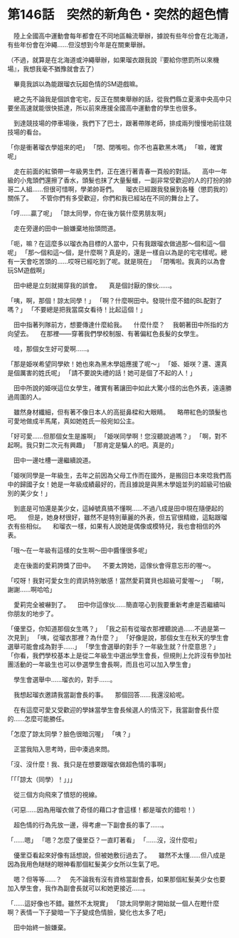 # 第146話　突然的新角色・突然的超色情

　陸上全國高中運動會每年都會在不同地區輪流舉辦，據說有些年份會在北海道，有些年份會在沖繩......但沒想到今年是在關東舉辦。

（不過，就算是在北海道或沖繩舉辦，如果瑠衣跟我說『要給你懲罰所以來機場』，我想我毫不猶豫就會去了）

　畢竟我誤以為能跟瑠衣玩超色情的SM遊戲嘛。

　總之先不論我是個誤會宅宅，反正在關東舉辦的話，從我們縣立夏濱中央高中只要坐高速就能很快抵達，所以前來應援全國高中運動會的學生也很多。

　到達競技場的停車場後，我們下了巴士，跟著帶隊老師，排成兩列慢慢地前往競技場的看台。

「你是衝著瑠衣學姐來的吧」
「閉、閉嘴啦。你不也喜歡黑木嗎」
「嘛，確實呢」

　走在前面的紅領帶一年級男生們，正在進行著青春一頁般的對話。
　高中一年級的小鬼頭們還擦了香水，頭髮也抹了大量髮蠟，一副非常受歡迎的人的打扮的帥哥二人組......但很可惜啊，學弟帥哥們。
　瑠衣已經跟我發展到各種（懲罰我的）關係了。
　不管你們有多受歡迎，你們和我已經站在不同的舞台上了。

「哼......贏了呢」
「諒太同學，你在後方裝什麼男朋友啊」

　走在旁邊的田中一臉嫌棄地抬頭問道。

「呃，嘛？在這麼多以瑠衣為目標的人當中，只有我跟瑠衣做過那～個和這～個呢」
「那～個和這～個，是什麼啊？真是的，還是一樣自以為是的宅宅樣呢。總有一天會吃苦頭的......哎呀已經吃到了呢。就是現在」
「閉嘴啦。我真的以為會玩SM遊戲啊」

　田中總是立刻就揭穿我的誤會。
　真是個討厭的傢伙......。

「咦，啊，那個！諒太同學！」
「啊？什麼啊田中。發現什麼不錯的BL配對了嗎？」
「不要總是把我當腐女看待！比起這個！」

　田中指著列隊前方，想要傳達什麼給我。
　什麼什麼？
　我朝著田中所指的方向望去。
　在那裡——穿著我們學校制服、有著偏紅色長髮的女學生。

　哇，那個女生好可愛啊......。

「那是姫咲希望同學欸！她也來為黑木學姐應援了呢～」
「姫、姫咲？還、還真是個厲害的姓氏呢」
「請不要說失禮的話！她可是個了不起的人！」

　田中所說的姫咲這位女學生，確實有著讓田中如此大驚小怪的出色外表，遠遠勝過周圍的人。

　雖然身材纖細，但有著不像日本人的高挺鼻樑和大眼睛。
　略帶紅色的頭髮也可愛地做成半馬尾，真如她姓氏一般宛如公主。

「好可愛......但那個女生是誰啊」
「姫咲同學啊！您沒聽說過嗎？」
「啊，對不起啊。我只對二次元有興趣」
「那肯定是騙人的吧。真是的」

　田中一邊吐槽一邊繼續說道。

「姫咲同學是一年級生，去年之前因為父母工作而在國外，是搬回日本來唸我們高中的歸國子女！她是一年級成績最好的，而且據說是與黑木學姐並列的超級可怕級別的美少女！」

　到底是可怕還是美少女，這綽號真搞不懂啊......不過八成是田中現在隨便起的吧。
　但是，她身材很好，雖然不是特別華麗的外表，但五官很精緻，這點跟瑠衣有些相似。
　和瑠衣一樣，如果有人說她是偶像或模特兒，我也會相信的外表。

「哦～在一年級有這樣的女生啊～田中醬懂很多呢」

　走在後面的愛莉誇獎了田中。
　不要太誇她，這傢伙會得意忘形的喔～。

「哎呀！我對可愛女生的資訊特別敏感！當然愛莉寶貝也超級可愛喔～」
「啊，謝謝......啊哈哈」

　愛莉完全被嚇到了。
　田中你這傢伙......簡直噁心到我要重新考慮是否繼續叫你朋友的地步了。

「優里亞，你知道那個女生嗎？」
「我之前有從瑠衣那裡聽說過......不過是第一次見到」
「咦，從瑠衣那裡？為什麼？」
「好像是說，那個女生在秋天的學生會選舉可能會成為對手......」
「學生會選舉的對手？一年級生就？什麼意思？」
「你看，我們學校基本上是從二年級生中選出學生會長，但規則上允許沒有參加社團活動的一年級生也可以參選學生會長啊，而且也可以加入學生會」

　學生會選舉中......瑠衣的，對手......。

　我想起瑠衣邀請我當副會長的事。
　那個回答......我還沒給呢。

　在有這麼可愛又受歡迎的學妹當學生會長候選人的情況下，我當副會長什麼的......怎麼可能勝任。

「怎麼了諒太同學？臉色很暗沉喔」
「咦？」　

　正當我陷入思考時，田中湊過來問。

「沒、沒什麼！我、我只是在想要跟瑠衣做超色情的事啊」

「「「諒太（同學）！」」」

　從三個方向飛來了憤怒的視線。

（可惡......因為用瑠衣做了奇怪的藉口才會這樣！都是瑠衣的錯啦！）

　超色情的行為先放一邊，得考慮一下副會長的事了......。

「......嗯」
「嗯？怎麼了優里亞？一直盯著看」
「......沒，沒什麼啦」

　優里亞看起來好像有話想說，但被她敷衍過去了。
　雖然不太懂......但八成是因為我用色瞇瞇的眼神看那個紅髮美少女所以生氣了吧。

　嗯？但等等......？
　先不論我有沒有資格當副會長，如果那個紅髮美少女也要加入學生會，我作為副會長就可以和她更接近......。

「......這好像也不錯。雖然不太現實」
「諒太同學剛才開始就一個人在瞪什麼啊？表情一下子變暗一下子變成色情臉，變化也太多了吧」

　田中始終一臉嫌棄。